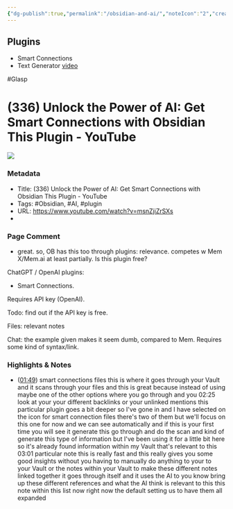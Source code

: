 ```yaml
---
{"dg-publish":true,"permalink":"/obsidian-and-ai/","noteIcon":"2","created":"","updated":""}
---
```


## Plugins

- Smart Connections
- Text Generator [video](https://www.youtube.com/watch?v=awVyS4f3WQ8&t=51s)

#Glasp 

# (336) Unlock the Power of AI: Get Smart Connections with Obsidian This Plugin - YouTube

![](https://www.youtube.com/watch?v=msnZjiZrSXs)

### Metadata

- Title: (336) Unlock the Power of AI: Get Smart Connections with Obsidian This Plugin - YouTube
- Tags: #Obsidian, #AI, #plugin
- URL: https://www.youtube.com/watch?v=msnZjiZrSXs
- 
### Page Comment

- great. so, OB has this too through plugins: relevance. competes w Mem X/Mem.ai at least partially. Is this plugin free?

ChatGPT / OpenAI plugins:
- Smart Connections.

Requires API key (OpenAI).

Todo: find out if the API key is free.

Files: relevant notes

Chat: the example given makes it seem dumb, compared to Mem. Requires some kind of syntax/link.

### Highlights & Notes

- ([01:49](https://www.youtube.com/watch?v=msnZjiZrSXs&t=109s)) smart connections files this is where it goes through your Vault and it scans through your files and this is great because instead of using maybe one of the other options where you go through and you 02:25 look at your your different backlinks or your unlinked mentions this particular plugin goes a bit deeper so I've gone in and I have selected on the icon for smart connection files there's two of them but we'll focus on this one for now and we can see automatically and if this is your first time you will see it generate this go through and do the scan and kind of generate this type of information but I've been using it for a little bit here so it's already found information within my Vault that's relevant to this 03:01 particular note this is really fast and this really gives you some good insights without you having to manually do anything to your to your Vault or the notes within your Vault to make these different notes linked together it goes through itself and it uses the AI to you know bring up these different references and what the AI think is relevant to this this note within this list now right now the default setting us to have them all expanded



